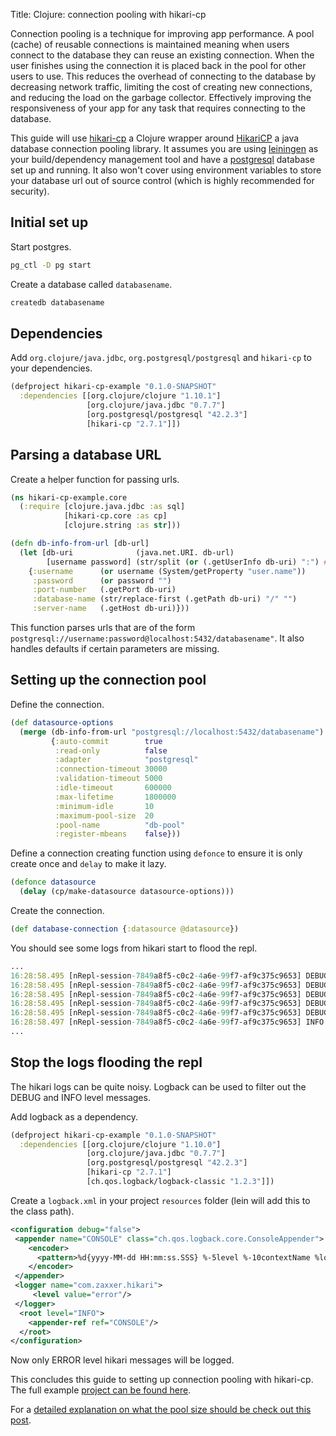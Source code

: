 Title: Clojure: connection pooling with hikari-cp

Connection pooling is a technique for improving app performance. A pool (cache) of reusable connections is maintained meaning when users connect to the database they can reuse an existing connection. When the user finishes using the connection it is placed back in the pool for other users to use. This reduces the overhead of connecting to the database by decreasing network traffic, limiting the cost of creating new connections, and reducing the load on the garbage collector. Effectively improving the
responsiveness of your app for any task that requires connecting to the database.

This guide will use [hikari-cp](https://github.com/tomekw/hikari-cp) a Clojure wrapper around [HikariCP](https://github.com/brettwooldridge/HikariCP) a java database connection pooling library. It assumes you are using [leiningen](https://leiningen.org) as your build/dependency management tool and have a [postgresql](https://www.postgresql.org) database set up and running. It also won't cover using environment variables to store your database url out of source control (which is highly recommended for security).

## Initial set up

Start postgres.

```bash
pg_ctl -D pg start
```

Create a database called `databasename`.

```bash
createdb databasename
```

## Dependencies

Add `org.clojure/java.jdbc`, `org.postgresql/postgresql` and `hikari-cp` to your dependencies.

```clojure
(defproject hikari-cp-example "0.1.0-SNAPSHOT"
  :dependencies [[org.clojure/clojure "1.10.1"]
                 [org.clojure/java.jdbc "0.7.7"]
                 [org.postgresql/postgresql "42.2.3"]
                 [hikari-cp "2.7.1"]])
```

## Parsing a database URL

Create a helper function for passing urls.

```clojure
(ns hikari-cp-example.core
  (:require [clojure.java.jdbc :as sql]
            [hikari-cp.core :as cp]
            [clojure.string :as str]))

(defn db-info-from-url [db-url]
  (let [db-uri              (java.net.URI. db-url)
        [username password] (str/split (or (.getUserInfo db-uri) ":") #":")]
    {:username      (or username (System/getProperty "user.name"))
     :password      (or password "")
     :port-number   (.getPort db-uri)
     :database-name (str/replace-first (.getPath db-uri) "/" "")
     :server-name   (.getHost db-uri)}))

```

This function parses urls that are of the form `postgresql://username:password@localhost:5432/databasename"`. It also handles defaults if certain parameters are missing.

## Setting up the connection pool

Define the connection.

```clojure
(def datasource-options
  (merge (db-info-from-url "postgresql://localhost:5432/databasename")
         {:auto-commit        true
          :read-only          false
          :adapter            "postgresql"
          :connection-timeout 30000
          :validation-timeout 5000
          :idle-timeout       600000
          :max-lifetime       1800000
          :minimum-idle       10
          :maximum-pool-size  20
          :pool-name          "db-pool"
          :register-mbeans    false}))
```

Define a connection creating function using `defonce` to ensure it is only create once and `delay` to make it lazy.

```clojure
(defonce datasource
  (delay (cp/make-datasource datasource-options)))
```

Create the connection.

```clojure
(def database-connection {:datasource @datasource})
```

You should see some logs from hikari start to flood the repl.

```clojure
...
16:28:58.495 [nRepl-session-7849a8f5-c0c2-4a6e-99f7-af9c375c9653] DEBUG com.zaxxer.hikari.HikariConfig - schema..........................none
16:28:58.495 [nRepl-session-7849a8f5-c0c2-4a6e-99f7-af9c375c9653] DEBUG com.zaxxer.hikari.HikariConfig - threadFactory...................internal
16:28:58.495 [nRepl-session-7849a8f5-c0c2-4a6e-99f7-af9c375c9653] DEBUG com.zaxxer.hikari.HikariConfig - transactionIsolation............default
16:28:58.495 [nRepl-session-7849a8f5-c0c2-4a6e-99f7-af9c375c9653] DEBUG com.zaxxer.hikari.HikariConfig - username........................"anders"
16:28:58.495 [nRepl-session-7849a8f5-c0c2-4a6e-99f7-af9c375c9653] DEBUG com.zaxxer.hikari.HikariConfig - validationTimeout...............5000
16:28:58.497 [nRepl-session-7849a8f5-c0c2-4a6e-99f7-af9c375c9653] INFO com.zaxxer.hikari.HikariDataSource - db-pool - Starting...
...
```

## Stop the logs flooding the repl

The hikari logs can be quite noisy. Logback can be used to filter out the DEBUG and INFO level messages.

Add logback as a dependency.

```clojure
(defproject hikari-cp-example "0.1.0-SNAPSHOT"
  :dependencies [[org.clojure/clojure "1.10.0"]
                 [org.clojure/java.jdbc "0.7.7"]
                 [org.postgresql/postgresql "42.2.3"]
                 [hikari-cp "2.7.1"]
                 [ch.qos.logback/logback-classic "1.2.3"]])
```

Create a `logback.xml` in your project `resources` folder (lein will add this to the class path).

```xml
<configuration debug="false">
 <appender name="CONSOLE" class="ch.qos.logback.core.ConsoleAppender">
    <encoder>
      <pattern>%d{yyyy-MM-dd HH:mm:ss.SSS} %-5level %-10contextName %logger{36} - %msg%n</pattern>
    </encoder>
 </appender>
 <logger name="com.zaxxer.hikari">
     <level value="error"/>
 </logger>
  <root level="INFO">
    <appender-ref ref="CONSOLE"/>
  </root>
</configuration>
```

Now only ERROR level hikari messages will be logged.

This concludes this guide to setting up connection pooling with hikari-cp. The full example [project can be found here](https://github.com/andersmurphy/clj-cookbook/tree/master/connection-pooling/hikari-cp-example).

For a [detailed explanation on what the pool size should be check out this post](https://github.com/brettwooldridge/HikariCP/wiki/About-Pool-Sizing).
